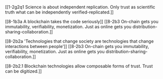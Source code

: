 [[1-2g2q1 Science is about independent replication. Only trust as scientific truth what can be independently verified-replicated.]]

[[8-1b3a A blockchain takes the code seriously]]
	[[8-2b3 On-chain gets you immutability, verifiability, monetization. Just as online gets you distribution-sharing-collaboration.]]

[[8-2b2a 'Technologies that change society are technologies that change interactions between people']]
[[8-2b3 On-chain gets you immutability, verifiability, monetization. Just as online gets you distribution-sharing-collaboration.]]

[[8-2b2.1 Blockchain technologies allow composable forms of trust. Trust can be digitized.]]